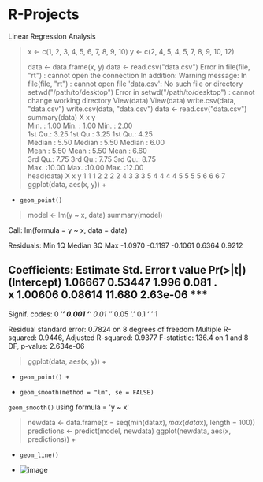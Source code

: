 # R-Projects
Linear Regression Analysis
> x <- c(1, 2, 3, 4, 5, 6, 7, 8, 9, 10)
> y <- c(2, 4, 5, 4, 5, 7, 8, 9, 10, 12)
> 
> data <- data.frame(x, y)
> data <- read.csv("data.csv")
Error in file(file, "rt") : cannot open the connection
In addition: Warning message:
In file(file, "rt") :
  cannot open file 'data.csv': No such file or directory
> setwd("/path/to/desktop")
Error in setwd("/path/to/desktop") : cannot change working directory
> View(data)
> View(data)
> write.csv(data, "data.csv")
> write.csv(data, "data.csv")
> data <- read.csv("data.csv")
> summary(data)
       X               x               y        
 Min.   : 1.00   Min.   : 1.00   Min.   : 2.00  
 1st Qu.: 3.25   1st Qu.: 3.25   1st Qu.: 4.25  
 Median : 5.50   Median : 5.50   Median : 6.00  
 Mean   : 5.50   Mean   : 5.50   Mean   : 6.60  
 3rd Qu.: 7.75   3rd Qu.: 7.75   3rd Qu.: 8.75  
 Max.   :10.00   Max.   :10.00   Max.   :12.00  
> head(data)
  X x y
1 1 1 2
2 2 2 4
3 3 3 5
4 4 4 4
5 5 5 5
6 6 6 7
> ggplot(data, aes(x, y)) +
+     geom_point()
> model <- lm(y ~ x, data)
> summary(model)

Call:
lm(formula = y ~ x, data = data)

Residuals:
    Min      1Q  Median      3Q     Max 
-1.0970 -0.1197 -0.1061  0.6364  0.9212 

Coefficients:
            Estimate Std. Error t value Pr(>|t|)    
(Intercept)  1.06667    0.53447   1.996    0.081 .  
x            1.00606    0.08614  11.680 2.63e-06 ***
---
Signif. codes:  0 ‘***’ 0.001 ‘**’ 0.01 ‘*’ 0.05 ‘.’ 0.1 ‘ ’ 1

Residual standard error: 0.7824 on 8 degrees of freedom
Multiple R-squared:  0.9446,	Adjusted R-squared:  0.9377 
F-statistic: 136.4 on 1 and 8 DF,  p-value: 2.634e-06

> ggplot(data, aes(x, y)) +
+     geom_point() +
+     geom_smooth(method = "lm", se = FALSE)
`geom_smooth()` using formula = 'y ~ x'
> newdata <- data.frame(x = seq(min(data$x), max(data$x), length = 100))
> predictions <- predict(model, newdata)
> ggplot(newdata, aes(x, predictions)) +
+     geom_line()
+ ![image](https://github.com/Negsal/R-Projects/assets/165945040/741e4099-6068-4682-b78f-d88dd4c6591f)

